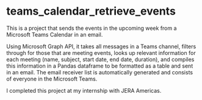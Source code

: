 # teams_calendar_retrieve_events

This is a project that sends the events in the upcoming week from a Microsoft Teams Calendar in an email.

Using Microsoft Graph API, it takes all messages in a Teams channel, filters through for those that are meeting events, looks up relevant information for each meeting (name, subject, start date, end date, duration), and compiles this information in a Pandas dataframe to be formatted as a table and sent in an email. The email receiver list is automatically generated and consists of everyone in the Microsoft Teams.

I completed this project at my internship with JERA Americas.
